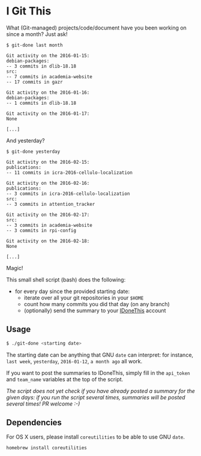 I Git This
==========

What (Git-managed) projects/code/document have you been working on since a
month? Just ask!

```
$ git-done last month

Git activity on the 2016-01-15:
debian-packages:
-- 3 commits in dlib-18.18
src:
-- 7 commits in academia-website
-- 17 commits in gazr

Git activity on the 2016-01-16:
debian-packages:
-- 1 commits in dlib-18.18

Git activity on the 2016-01-17:
None

[...]
```

And yesterday?

```
$ git-done yesterday

Git activity on the 2016-02-15:
publications:
-- 11 commits in icra-2016-cellulo-localization

Git activity on the 2016-02-16:
publications:
-- 3 commits in icra-2016-cellulo-localization
src:
-- 3 commits in attention_tracker

Git activity on the 2016-02-17:
src:
-- 3 commits in academia-website
-- 3 commits in rpi-config

Git activity on the 2016-02-18:
None

[...]
```

Magic!


This small shell script (bash) does the following:

- for every day since the provided starting date:
    - iterate over all your git repositories in your `$HOME`
    - count how many commits you did that day (on any branch)
    - (optionally) send the summary to your [IDoneThis](https://idonethis.com) account

Usage
-----

```sh
$ ./git-done <starting date>
```

The starting date can be anything that GNU `date` can interpret: for instance,
`last week`, `yesterday`, `2016-01-12`,  `a month ago` all work.

If you want to post the summaries to IDoneThis, simply fill in the `api_token`
and `team_name` variables at the top of the script.

*The script does not yet check if you have already posted a summary for the
given days: if you run the script several times, summaries will be posted
several times! PR welcome :-)*

Dependencies
------------
For OS X users, please install `coreutilities` to be able to use GNU `date`.
```
homebrew install coreutilities
```
